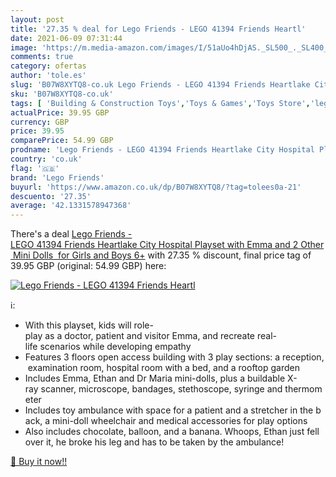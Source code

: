 ```yaml
---
layout: post
title: '27.35 % deal for Lego Friends - LEGO 41394 Friends Heartl'
date: 2021-06-09 07:31:44
image: 'https://m.media-amazon.com/images/I/51aUo4hDjAS._SL500_._SL400_.jpg'
comments: true
category: ofertas
author: 'tole.es'
slug: 'B07W8XYTQ8-co.uk Lego Friends - LEGO 41394 Friends Heartlake City...'
sku: 'B07W8XYTQ8-co.uk'
tags: [ 'Building & Construction Toys','Toys & Games','Toys Store','lego','lego friends', ]
actualPrice: 39.95 GBP
currency: GBP
price: 39.95
comparePrice: 54.99 GBP
prodname: 'Lego Friends - LEGO 41394 Friends Heartlake City Hospital Playset with Emma and 2 Other Mini Dolls  for Girls and Boys 6+'
country: 'co.uk'
flag: '🇬🇧'
brand: 'Lego Friends'
buyurl: 'https://www.amazon.co.uk/dp/B07W8XYTQ8/?tag=tolees0a-21'
descuento: '27.35'
average: '42.1331578947368'
---
```


There's a deal [Lego Friends - LEGO 41394 Friends Heartlake City Hospital Playset with Emma and 2 Other Mini Dolls  for Girls and Boys 6+](https://www.amazon.co.uk/dp/B07W8XYTQ8/?tag=tolees0a-21)  with  27.35 % discount, final price tag of  39.95 GBP (original: 54.99 GBP) here:

[![Lego Friends - LEGO 41394 Friends Heartl](https://m.media-amazon.com/images/I/51aUo4hDjAS._SL500_._SL400_.jpg)](https://www.amazon.co.uk/dp/B07W8XYTQ8/?tag=tolees0a-21)

ℹ️:

- With this playset, kids will role-play as a doctor, patient and visitor Emma, and recreate real-life scenarios while developing empathy
- Features 3 floors open access building with 3 play sections: a reception, examination room, hospital room with a bed, and a rooftop garden
- Includes Emma, Ethan and Dr Maria mini-dolls, plus a buildable X-ray scanner, microscope, bandages, stethoscope, syringe and thermometer
- Includes toy ambulance with space for a patient and a stretcher in the back, a mini-doll wheelchair and medical accessories for play options
- Also includes chocolate, balloon, and a banana. Whoops, Ethan just fell over it, he broke his leg and has to be taken by the ambulance!

[🛒 Buy it now!!](https://www.amazon.co.uk/dp/B07W8XYTQ8/?tag=tolees0a-21)
